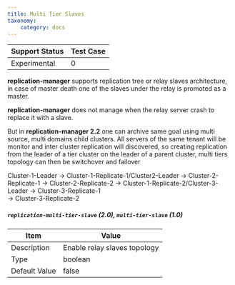 ```yaml
---
title: Multi Tier Slaves
taxonomy:
    category: docs
---
```

| Support Status  | Test Case |  
| ----------------|-----------|
| Experimental    | 0 |       

**replication-manager** supports replication tree or relay slaves architecture, in case of master death one of the slaves under the relay is promoted as a master.

**replication-manager** does not manage when the relay server crash to replace it with a slave.

But in **replication-manager 2.2**  one can archive same goal using multi source, multi domains child clusters. All servers  of the same tenant will be monitor and inter cluster replication will discovered, so creating replication from the leader of a tier cluster on the leader of a parent cluster, multi tiers topology can then be switchover and failover  

Cluster-1-Leader
  -> Cluster-1-Replicate-1/Cluster2-Leader
     -> Cluster-2-Replicate-1
     -> Cluster-2-Replicate-2
  -> Cluster-1-Replicate-2/Cluster-3-Leader
     -> Cluster-3-Replicate-1     
     -> Cluster-3-Replicate-2


##### `replication-multi-tier-slave` (2.0), `multi-tier-slave` (1.0)

| Item | Value |
| ---- | ----- |
| Description | Enable relay slaves topology |
| Type | boolean |
| Default Value | false |   
